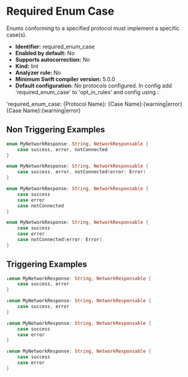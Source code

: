 # Required Enum Case

Enums conforming to a specified protocol must implement a specific case(s).

* **Identifier:** required_enum_case
* **Enabled by default:** No
* **Supports autocorrection:** No
* **Kind:** lint
* **Analyzer rule:** No
* **Minimum Swift compiler version:** 5.0.0
* **Default configuration:** No protocols configured.  In config add 'required_enum_case' to 'opt_in_rules' and config using :

'required_enum_case:
  {Protocol Name}:
    {Case Name}:{warning|error}
    {Case Name}:{warning|error}


## Non Triggering Examples

```swift
enum MyNetworkResponse: String, NetworkResponsable {
    case success, error, notConnected
}
```

```swift
enum MyNetworkResponse: String, NetworkResponsable {
    case success, error, notConnected(error: Error)
}
```

```swift
enum MyNetworkResponse: String, NetworkResponsable {
    case success
    case error
    case notConnected
}
```

```swift
enum MyNetworkResponse: String, NetworkResponsable {
    case success
    case error
    case notConnected(error: Error)
}
```

## Triggering Examples

```swift
↓enum MyNetworkResponse: String, NetworkResponsable {
    case success, error
}
```

```swift
↓enum MyNetworkResponse: String, NetworkResponsable {
    case success, error
}
```

```swift
↓enum MyNetworkResponse: String, NetworkResponsable {
    case success
    case error
}
```

```swift
↓enum MyNetworkResponse: String, NetworkResponsable {
    case success
    case error
}
```